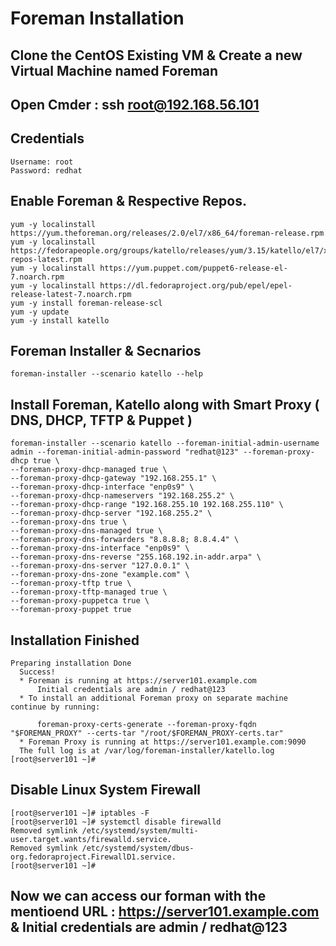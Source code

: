 # Foreman Installation 
## Clone the CentOS Existing VM & Create a new Virtual Machine named Foreman


## Open Cmder : ssh root@192.168.56.101 
## Credentials 
```
Username: root 
Password: redhat
```
## Enable Foreman & Respective Repos. 
```
yum -y localinstall https://yum.theforeman.org/releases/2.0/el7/x86_64/foreman-release.rpm
yum -y localinstall https://fedorapeople.org/groups/katello/releases/yum/3.15/katello/el7/x86_64/katello-repos-latest.rpm
yum -y localinstall https://yum.puppet.com/puppet6-release-el-7.noarch.rpm
yum -y localinstall https://dl.fedoraproject.org/pub/epel/epel-release-latest-7.noarch.rpm
yum -y install foreman-release-scl
yum -y update 
yum -y install katello 
```


## Foreman Installer & Secnarios
```
foreman-installer --scenario katello --help
```


## Install Foreman, Katello along with Smart Proxy ( DNS, DHCP, TFTP & Puppet ) 

```
foreman-installer --scenario katello --foreman-initial-admin-username admin --foreman-initial-admin-password "redhat@123" --foreman-proxy-dhcp true \
--foreman-proxy-dhcp-managed true \
--foreman-proxy-dhcp-gateway "192.168.255.1" \
--foreman-proxy-dhcp-interface "enp0s9" \
--foreman-proxy-dhcp-nameservers "192.168.255.2" \
--foreman-proxy-dhcp-range "192.168.255.10 192.168.255.110" \
--foreman-proxy-dhcp-server "192.168.255.2" \
--foreman-proxy-dns true \
--foreman-proxy-dns-managed true \
--foreman-proxy-dns-forwarders "8.8.8.8; 8.8.4.4" \
--foreman-proxy-dns-interface "enp0s9" \
--foreman-proxy-dns-reverse "255.168.192.in-addr.arpa" \
--foreman-proxy-dns-server "127.0.0.1" \
--foreman-proxy-dns-zone "example.com" \
--foreman-proxy-tftp true \
--foreman-proxy-tftp-managed true \
--foreman-proxy-puppetca true \
--foreman-proxy-puppet true

```


## Installation Finished
```
Preparing installation Done
  Success!
  * Foreman is running at https://server101.example.com
      Initial credentials are admin / redhat@123
  * To install an additional Foreman proxy on separate machine continue by running:

      foreman-proxy-certs-generate --foreman-proxy-fqdn "$FOREMAN_PROXY" --certs-tar "/root/$FOREMAN_PROXY-certs.tar"
  * Foreman Proxy is running at https://server101.example.com:9090
  The full log is at /var/log/foreman-installer/katello.log
[root@server101 ~]#
```

## Disable Linux System Firewall
```
[root@server101 ~]# iptables -F
[root@server101 ~]# systemctl disable firewalld
Removed symlink /etc/systemd/system/multi-user.target.wants/firewalld.service.
Removed symlink /etc/systemd/system/dbus-org.fedoraproject.FirewallD1.service.
[root@server101 ~]#
```

## Now we can access our forman with the mentioend URL : https://server101.example.com  & Initial credentials are admin / redhat@123
